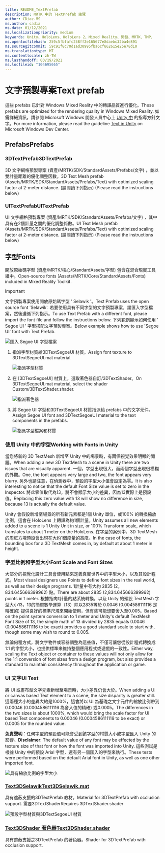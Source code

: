 ```yaml
---
title: README_TextPrefab
description: MRTK 中的 TextPrefab 總覽
author: CDiaz-MS
ms.author: cadia
ms.date: 01/12/2021
ms.localizationpriority: medium
keywords: Unity、HoloLens、HoloLens 2、Mixed Reality、開發、MRTK、TMP、
ms.openlocfilehash: 259c5fbfafc258ff2e165677e8daebc32ba4e891
ms.sourcegitcommit: 59c91f8c70d1ad30995fba6cf862615e25e78d10
ms.translationtype: MT
ms.contentlocale: zh-TW
ms.lasthandoff: 03/19/2021
ms.locfileid: "104695665"
---
```

# <a name="text-prefab"></a><span data-ttu-id="67aaa-104">文字預製專案</span><span class="sxs-lookup"><span data-stu-id="67aaa-104">Text prefab</span></span>

<span data-ttu-id="67aaa-105">這些 prefabs 已針對 Windows Mixed Reality 中的轉譯品質進行優化。</span><span class="sxs-lookup"><span data-stu-id="67aaa-105">These prefabs are optimized for the rendering quality in Windows Mixed Reality.</span></span> <span data-ttu-id="67aaa-106">如需詳細資訊，請參閱 Microsoft Windows 開發人員中心上 [Unity 中](https://docs.microsoft.com/windows/mixed-reality/text-in-unity) 的指導方針文字。</span><span class="sxs-lookup"><span data-stu-id="67aaa-106">For more information, please read the guideline [Text in Unity](https://docs.microsoft.com/windows/mixed-reality/text-in-unity) on Microsoft Windows Dev Center.</span></span>

## <a name="prefabs"></a><span data-ttu-id="67aaa-107">Prefabs</span><span class="sxs-lookup"><span data-stu-id="67aaa-107">Prefabs</span></span>

### <a name="3dtextprefab"></a><span data-ttu-id="67aaa-108">3DTextPrefab</span><span class="sxs-lookup"><span data-stu-id="67aaa-108">3DTextPrefab</span></span>

<span data-ttu-id="67aaa-109">3D 文字網格預製專案 (資產/MRTK/SDK/StandardAssets/Prefabs/文字) ，並以雙計量距離的優化調整因數。</span><span class="sxs-lookup"><span data-stu-id="67aaa-109">3D Text Mesh prefab (Assets/MRTK/SDK/StandardAssets/Prefabs/Text) with optimized scaling factor at 2-meter distance.</span></span> <span data-ttu-id="67aaa-110"> (請閱讀下列指示) </span><span class="sxs-lookup"><span data-stu-id="67aaa-110">(Please read the instructions below)</span></span>

### <a name="uitextprefab"></a><span data-ttu-id="67aaa-111">UITextPrefab</span><span class="sxs-lookup"><span data-stu-id="67aaa-111">UITextPrefab</span></span>

<span data-ttu-id="67aaa-112">UI 文字網格預製專案 (資產/MRTK/SDK/StandardAssets/Prefabs/文字) ，其中具有在2個計量之間的優化調整係數。</span><span class="sxs-lookup"><span data-stu-id="67aaa-112">UI Text Mesh prefab (Assets/MRTK/SDK/StandardAssets/Prefabs/Text) with optimized scaling factor at 2-meter distance.</span></span> <span data-ttu-id="67aaa-113"> (請閱讀下列指示) </span><span class="sxs-lookup"><span data-stu-id="67aaa-113">(Please read the instructions below)</span></span>

## <a name="fonts"></a><span data-ttu-id="67aaa-114">字型</span><span class="sxs-lookup"><span data-stu-id="67aaa-114">Fonts</span></span>

<span data-ttu-id="67aaa-115">開放原始碼字型 (資產/MRTK/核心/StandardAssets/字型) 包含在混合現實工具組中。</span><span class="sxs-lookup"><span data-stu-id="67aaa-115">Open-source fonts (Assets/MRTK/Core/StandardAssets/Fonts) included in Mixed Reality Toolkit.</span></span>

> [!IMPORTANT]
> <span data-ttu-id="67aaa-116">文字預製專案使用開放原始碼字型 ' Selawik '。</span><span class="sxs-lookup"><span data-stu-id="67aaa-116">Text Prefab uses the open source font 'Selawik'.</span></span> <span data-ttu-id="67aaa-117">若要使用具有不同字型的文字預製專案，請匯入字型檔案，然後遵循下列指示。</span><span class="sxs-lookup"><span data-stu-id="67aaa-117">To use Text Prefab with a different font, please import the font file and follow the instructions below.</span></span> <span data-ttu-id="67aaa-118">下列範例顯示如何使用 ' Segoe UI ' 字型搭配文字預製專案。</span><span class="sxs-lookup"><span data-stu-id="67aaa-118">Below example shows how to use 'Segoe UI' font with Text Prefab.</span></span>

![匯入 Segoe UI 字型檔案](Images/TextPrefab/TextPrefabInstructions01.png)

1. <span data-ttu-id="67aaa-120">指派字型材質給3DTextSegoeUI 材質。</span><span class="sxs-lookup"><span data-stu-id="67aaa-120">Assign font texture to 3DTextSegoeUI.mat material.</span></span>

    ![指派字型材質](Images/TextPrefab/TextPrefabInstructions02.png)

1. <span data-ttu-id="67aaa-122">在 [3DTextSegoeUI] 材質上，選取著色器自訂/3DTextShader。</span><span class="sxs-lookup"><span data-stu-id="67aaa-122">On 3DTextSegoeUI.mat material, select the shader Custom/3DTextShader.shader.</span></span>

    ![指派著色器](Images/TextPrefab/TextPrefabInstructions03.png)

1. <span data-ttu-id="67aaa-124">將 Segoe UI 字型和3DTextSegoeUI 材質指派給 prefabs 中的文字元件。</span><span class="sxs-lookup"><span data-stu-id="67aaa-124">Assign Segoe UI font and 3DTextSegoeUI material to the text components in the prefabs.</span></span>

    ![指派字型檔案和材質](Images/TextPrefab/TextPrefabInstructions04.png)

### <a name="working-with-fonts-in-unity"></a><span data-ttu-id="67aaa-126">使用 Unity 中的字型</span><span class="sxs-lookup"><span data-stu-id="67aaa-126">Working with Fonts in Unity</span></span>

<span data-ttu-id="67aaa-127">當您將新的 3D TextMesh 新增至 Unity 中的場景時，有兩個視覺效果明顯的問題。</span><span class="sxs-lookup"><span data-stu-id="67aaa-127">When adding a new 3D TextMesh to a scene in Unity there are two issues that are visually apparent.</span></span> <span data-ttu-id="67aaa-128">一個，字型出現很大，而兩個字型出現很模糊的外觀。</span><span class="sxs-lookup"><span data-stu-id="67aaa-128">One, the font appears very large and two, the font appears very blurry.</span></span> <span data-ttu-id="67aaa-129">另外也請注意，在偵測器中，預設的字型大小值會設定為零。</span><span class="sxs-lookup"><span data-stu-id="67aaa-129">It is also interesting to notice that the default Font Size value is set to zero in the Inspector.</span></span> <span data-ttu-id="67aaa-130">將此零值取代為13，將不會顯示大小的差異，因為13實際上是預設值。</span><span class="sxs-lookup"><span data-stu-id="67aaa-130">Replacing this zero value with 13 will show no difference in size, because 13 is actually the default value.</span></span>

<span data-ttu-id="67aaa-131">Unity 會假設新增至場景的所有新元素都是1個 Unity 單位，或100% 的轉換縮放比例，這會在 HoloLens 上轉譯為約1個計量。</span><span class="sxs-lookup"><span data-stu-id="67aaa-131">Unity assumes all new elements added to a scene is 1 Unity Unit in size, or 100%  Transform scale, which translates to about 1 meter on the HoloLens.</span></span> <span data-ttu-id="67aaa-132">在字型的案例中，3D TextMesh 的周框方塊預設會出現在大約1個度量的高度。</span><span class="sxs-lookup"><span data-stu-id="67aaa-132">In the case of fonts, the bounding box for a 3D TextMesh comes in, by default at about 1 meter in height.</span></span>

### <a name="font-scale-and-font-sizes"></a><span data-ttu-id="67aaa-133">字型比例和字型大小</span><span class="sxs-lookup"><span data-stu-id="67aaa-133">Font Scale and Font Sizes</span></span>

<span data-ttu-id="67aaa-134">大部分的視覺化設計工具會使用點來定義真實世界中的字型大小，以及其設計程式。</span><span class="sxs-lookup"><span data-stu-id="67aaa-134">Most visual designers use Points to define font sizes in the real world, as well as their design programs.</span></span> <span data-ttu-id="67aaa-135">1計量中有大約 2835 (2，834.645666399962) 點。</span><span class="sxs-lookup"><span data-stu-id="67aaa-135">There are about 2835 (2,834.645666399962) points in 1 meter.</span></span> <span data-ttu-id="67aaa-136">根據指向1計量的點系統轉換，以及 Unity 的預設 TextMesh 字型大小13，13的簡單數學運算（13）除以2835等於 0.0046 (0.004586111116 是精確的) 提供良好的標準尺規來開始使用，但有些可能想要舍入至0.005。</span><span class="sxs-lookup"><span data-stu-id="67aaa-136">Based on the point system conversion to 1 meter and Unity's default TextMesh Font Size of 13, the simple math of 13 divided by 2835 equals 0.0046 (0.004586111116 to be exact) provides a good standard scale to start with, though some may wish to round to 0.005.</span></span>

<span data-ttu-id="67aaa-137">無論何種方式，將文字物件或容器調整為這些值，不僅可讓您從設計程式轉換成1:1 的字型大小，也提供標準來維持整個應用程式或遊戲的一致性。</span><span class="sxs-lookup"><span data-stu-id="67aaa-137">Either way, scaling the Text object or container to these values will not only allow for the 1:1 conversion of font sizes from a design program, but also provides a standard to maintain consistency throughout the application or game.</span></span>

### <a name="ui-text"></a><span data-ttu-id="67aaa-138">UI 文字</span><span class="sxs-lookup"><span data-stu-id="67aaa-138">UI Text</span></span>

<span data-ttu-id="67aaa-139">將 UI 或畫布型文字元素新增至場景時，大小差異仍會大於。</span><span class="sxs-lookup"><span data-stu-id="67aaa-139">When adding a UI or canvas based Text element to a scene, the size disparity is greater still.</span></span> <span data-ttu-id="67aaa-140">這兩種大小的差異大約是1000%，這會將以 UI 為基礎之文字元件的縮放比例帶到 0.00046 (0.0004586111116 為舍入值的精確) 或0.0005。</span><span class="sxs-lookup"><span data-stu-id="67aaa-140">The differences in the two sizes is about 1000%, which would bring the scale factor for UI based Text components to 0.00046 (0.0004586111116 to be exact) or 0.0005 for the rounded value.</span></span>

<span data-ttu-id="67aaa-141">**免責聲明**：任何字型的預設值可能會受到該字型的材質大小或字型匯入 Unity 的影響。</span><span class="sxs-lookup"><span data-stu-id="67aaa-141">**Disclaimer**: The default value of any font may be effected by the texture size of that font or how the font was imported into Unity.</span></span> <span data-ttu-id="67aaa-142">這些測試是根據 Unity 中的預設 Arial 字型，還有另一個匯入的字型來執行。</span><span class="sxs-lookup"><span data-stu-id="67aaa-142">These tests were performed based on the default Arial font in Unity, as well as one other imported font.</span></span>

![具有縮放比例的字型大小](Images/TextPrefab/TextPrefabInstructions07.png)

### <a name="text3dselawikmat"></a>[<span data-ttu-id="67aaa-144">Text3DSelawik</span><span class="sxs-lookup"><span data-stu-id="67aaa-144">Text3DSelawik.mat</span></span>](https://github.com/microsoft/MixedRealityToolkit-Unity/tree/mrtk_development/Assets/MRTK/Core/StandardAssets/Materials)

<span data-ttu-id="67aaa-145">具有遮蔽支援的3DTextPrefab 教材。</span><span class="sxs-lookup"><span data-stu-id="67aaa-145">Material for 3DTextPrefab with occlusion support.</span></span> <span data-ttu-id="67aaa-146">需要3DTextShader</span><span class="sxs-lookup"><span data-stu-id="67aaa-146">Requires 3DTextShader.shader</span></span>

![預設字型材質與3DTextSegoeUI 材質](Images/TextPrefab/TextPrefabInstructions06.png)

### <a name="text3dshadershader"></a>[<span data-ttu-id="67aaa-148">Text3DShader 著色器</span><span class="sxs-lookup"><span data-stu-id="67aaa-148">Text3DShader.shader</span></span>](https://github.com/microsoft/MixedRealityToolkit-Unity/tree/mrtk_development/Assets/MRTK/Core/StandardAssets/Shaders)

<span data-ttu-id="67aaa-149">具有遮蔽支援之3DTextPrefab 的著色器。</span><span class="sxs-lookup"><span data-stu-id="67aaa-149">Shader for 3DTextPrefab with occlusion support.</span></span>
